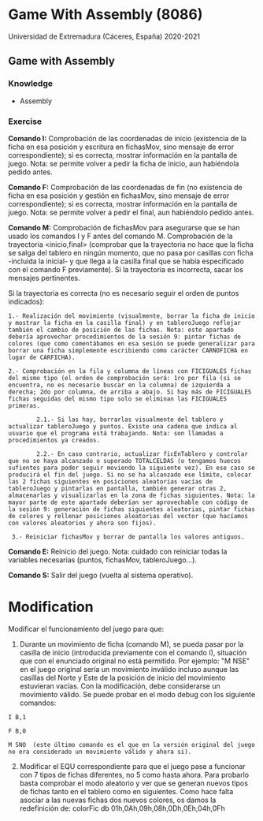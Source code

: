 # Game With Assembly (8086)

Universidad de Extremadura (Cáceres, España)
2020-2021

## Game with Assembly

### Knowledge

- Assembly

### Exercise

**Comando I:**  Comprobación de las coordenadas de inicio (existencia de la ficha en esa posición y escritura en fichasMov, sino mensaje de error correspondiente); si es correcta, mostrar información en la pantalla de juego. Nota: se permite volver a pedir la ficha de inicio, aun habiéndola pedido antes.

**Comando F:** Comprobación de las coordenadas de fin (no existencia de ficha en esa posición y gestión en fichasMov, sino mensaje de error correspondiente); si es correcta, mostrar información en la pantalla de juego. Nota: se permite volver a pedir el final, aun habiéndolo pedido antes.

**Comando M:** Comprobación de fichasMov para asegurarse que se han usado los comandos I y F antes del comando M. Comprobación de la trayectoria <inicio,final> (comprobar que la trayectoria no hace que la ficha se salga del tablero en ningún momento, que no pasa por casillas con ficha -incluida la inicial- y que llega a la casilla final que se había especificado con el comando F previamente). Si la trayectoria es incorrecta, sacar los mensajes pertinentes.

Si la trayectoria es correcta (no es necesario seguir el orden de puntos indicados):

    1.- Realización del movimiento (visualmente, borrar la ficha de inicio y mostrar la ficha en la casilla final) y en tableroJuego reflejar también el cambio de posición de las fichas. Nota: este apartado debería aprovechar procedimientos de la sesión 9: pintar fichas de colores (que como comentábamos en esa sesión se puede generalizar para borrar una ficha simplemente escribiendo como carácter CARNOFICHA en lugar de CARFICHA).

    2.- Comprobación en la fila y columna de líneas con FICIGUALES fichas del mismo tipo (el orden de comprobación será: 1ro por fila (si se encuentra, no es necesario buscar en la columna) de izquierda a derecha; 2do por columna, de arriba a abajo. Si hay más de FICIGUALES fichas seguidas del mismo tipo solo se eliminan las FICIGUALES primeras.

            2.1.- Si las hay, borrarlas visualmente del tablero y actualizar tableroJuego y puntos. Existe una cadena que indica al usuario que el programa está trabajando. Nota: son llamadas a procedimientos ya creados.

            2.2.- En caso contrario, actualizar ficEnTablero y controlar que no se haya alcanzado o superado TOTALCELDAS (o tengamos huecos sufientes para poder seguir moviendo la siguiente vez). En ese caso se producirá el fin del juego. Si no se ha alcanzado ese límite, colocar las 2 fichas siguientes en posiciones aleatorias vacías de tableroJuego y pintarlas en pantalla, también generar otras 2, almacenarlas y visualizarlas en la zona de fichas siguientes. Nota: la mayor parte de este apartado deberían ser aprovechable con código de la sesión 9: generación de fichas siguientes aleatorias, pintar fichas de colores y rellenar posiciones aleatorias del vector (que hacíamos con valores aleatorios y ahora son fijos).

     3.- Reiniciar fichasMov y borrar de pantalla los valores antiguos.

**Comando E:** Reinicio del juego. Nota: cuidado con reiniciar todas la variables necesarias (puntos, fichasMov, tableroJuego...).

**Comando S:** Salir del juego (vuelta al sistema operativo).

# Modification

Modificar el funcionamiento del juego para que:

1. Durante un movimiento de ficha (comando M), se pueda pasar por la casilla de inicio (introducida previamente con el comando I), situación que con el enunciado original no está permitido. Por ejemplo: "M NSE" en el juego original sería un movimiento inválido incluso aunque las casillas del Norte y Este de la posición de inicio del movimiento estuvieran vacías. Con la modificación, debe considerarse un movimiento válido.
Se puede probar en el modo debug con los siguiente comandos:
```
I B,1

F B,0

M SNO  (este último comando es el que en la versión original del juego no era considerado un movimiento válido y ahora si).
```
2. Modificar el EQU correspondiente para que el juego pase a funcionar con 7 tipos de fichas diferentes, no 5 como hasta ahora.
Para probarlo basta comprobar el modo aleatorio y ver que se generan nuevos tipos de fichas tanto en el tablero como en siguientes.
Como hace falta asociar a las nuevas fichas dos nuevos colores, os damos la redefinición de:
    colorFic      db 01h,0Ah,09h,08h,0Dh,0Eh,04h,0Fh
